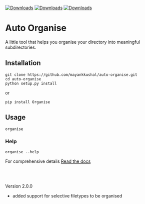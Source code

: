 [![Downloads](https://pepy.tech/badge/organise)](https://pepy.tech/project/organise)  [![Downloads](https://pepy.tech/badge/organise/month)](https://pepy.tech/project/organise/month)  [![Downloads](https://pepy.tech/badge/organise/week)](https://pepy.tech/project/organise/week)
# Auto Organise

 A little tool that helps you organise your directory into meaningful subdirectories.


## Installation

```
git clone https://github.com/mayankkushal/auto-organise.git
cd auto-organise
python setup.py install
```

or

`pip install Organise`

## Usage

`organise`

### Help
`organise --help`

For comprehensive details [Read the docs](https://mayankkushal.github.io/auto-organise/)

<br/><br/>

Version 2.0.0
* added support for selective filetypes to be organised
